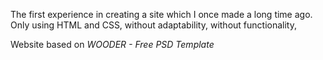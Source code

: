 The first experience in creating a site which I once made a long time ago.
Only using HTML and CSS,
without adaptability, without functionality, 

Website based on *WOODER - Free PSD Template*
